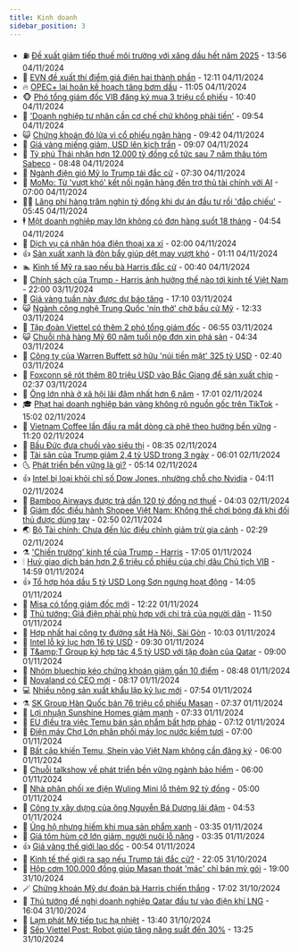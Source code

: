 ```yaml
---
title: Kinh doanh
sidebar_position: 3
---
```


<!-- vnexpress-kinh-doanh:START -->
- ⛽️ [Đề xuất giảm tiếp thuế môi trường với xăng dầu hết năm 2025](https://vnexpress.net/de-xuat-giam-tiep-thue-moi-truong-voi-xang-dau-het-nam-2025-4812100.html) - 13:56 04/11/2024
- 🐲 [EVN đề xuất thí điểm giá điện hai thành phần](https://vnexpress.net/evn-de-xuat-thi-diem-gia-dien-hai-thanh-phan-4812088.html) - 12:11 04/11/2024
- 🔥 [OPEC+ lại hoãn kế hoạch tăng bơm dầu](https://vnexpress.net/opec-lai-hoan-ke-hoach-tang-bom-dau-4811845.html) - 11:05 04/11/2024
- 🐵 [Phó tổng giám đốc VIB đăng ký mua 3 triệu cổ phiếu](https://vnexpress.net/pho-tong-giam-doc-vib-dang-ky-mua-3-trieu-co-phieu-4812037.html) - 10:40 04/11/2024
- 🦅 [&#39;Doanh nghiệp tư nhân cần cơ chế chứ không phải tiền&#39;](https://vnexpress.net/doanh-nghiep-tu-nhan-can-co-che-chu-khong-phai-tien-4812022.html) - 09:54 04/11/2024
- 😺 [Chứng khoán đỏ lửa vì cổ phiếu ngân hàng](https://vnexpress.net/chung-khoan-do-lua-vi-co-phieu-ngan-hang-4812044.html) - 09:42 04/11/2024
- 🤩 [Giá vàng miếng giảm, USD lên kịch trần](https://vnexpress.net/vang-mieng-giam-nua-trieu-dong-4811999.html) - 09:07 04/11/2024
- 🌮 [Tỷ phú Thái nhận hơn 12.000 tỷ đồng cổ tức sau 7 năm thâu tóm Sabeco](https://vnexpress.net/ty-phu-thai-nhan-hon-12-000-ty-dong-co-tuc-sau-7-nam-thau-tom-sabeco-4811981.html) - 08:48 04/11/2024
- 🧰 [Ngành điện gió Mỹ lo Trump tái đắc cử](https://vnexpress.net/nganh-dien-gio-my-lo-trump-tai-dac-cu-4811774.html) - 07:30 04/11/2024
- 🤔 [MoMo: Từ &#39;vượt khó&#39; kết nối ngân hàng đến trợ thủ tài chính với AI](https://vnexpress.net/momo-tu-vuot-kho-ket-noi-ngan-hang-den-tro-thu-tai-chinh-voi-ai-4810354.html) - 07:00 04/11/2024
- 🧑‍💻 [Lãng phí hàng trăm nghìn tỷ đồng khi dự án đầu tư rồi &#39;đắp chiếu&#39;](https://vnexpress.net/lang-phi-hang-tram-nghin-ty-dong-khi-du-an-dau-tu-roi-dap-chieu-4811849.html) - 05:45 04/11/2024
- 🕴 [Một doanh nghiệp may lớn không có đơn hàng suốt 18 tháng](https://vnexpress.net/mot-doanh-nghiep-may-lon-khong-co-don-hang-suot-18-thang-4811828.html) - 04:54 04/11/2024
- 🦩 [​Dịch vụ cá nhân hóa điện thoại xa xỉ](https://vnexpress.net/dich-vu-ca-nhan-hoa-dien-thoai-xa-xi-4810695.html) - 02:00 04/11/2024
- 👍 [Sản xuất xanh là đòn bẩy giúp dệt may vượt khó](https://vnexpress.net/san-xuat-xanh-la-don-bay-giup-det-may-vuot-kho-4809856.html) - 01:11 04/11/2024
- 🏊 [Kinh tế Mỹ ra sao nếu bà Harris đắc cử](https://vnexpress.net/kinh-te-my-ra-sao-neu-ba-harris-dac-cu-4811612.html) - 00:40 04/11/2024
- 🤡 [Chính sách của Trump - Harris ảnh hưởng thế nào tới kinh tế Việt Nam](https://vnexpress.net/chinh-sach-cua-trump-harris-anh-huong-the-nao-toi-kinh-te-viet-nam-4811012.html) - 22:00 03/11/2024
- 👀 [Giá vàng tuần này được dự báo tăng](https://vnexpress.net/nha-dau-tu-can-trong-ve-gia-vang-tuan-toi-4811578.html) - 17:10 03/11/2024
- 😺 [Ngành công nghệ Trung Quốc &#39;nín thở&#39; chờ bầu cử Mỹ](https://vnexpress.net/nganh-cong-nghe-trung-quoc-nin-tho-cho-bau-cu-my-4811565.html) - 12:33 03/11/2024
- 🦣 [Tập đoàn Viettel có thêm 2 phó tổng giám đốc](https://vnexpress.net/tap-doan-viettel-co-them-2-pho-tong-giam-doc-4811593.html) - 06:55 03/11/2024
- 😺 [Chuỗi nhà hàng Mỹ 60 năm tuổi nộp đơn xin phá sản](https://vnexpress.net/chuoi-nha-hang-my-60-nam-tuoi-nop-don-xin-pha-san-4811526.html) - 04:34 03/11/2024
- 💼 [Công ty của Warren Buffett sở hữu &#39;núi tiền mặt&#39; 325 tỷ USD](https://vnexpress.net/cong-ty-cua-warren-buffett-so-huu-nui-tien-mat-325-ty-usd-4811527.html) - 02:40 03/11/2024
- 🤗 [Foxconn sẽ rót thêm 80 triệu USD vào Bắc Giang để sản xuất chip](https://vnexpress.net/foxconn-se-rot-them-80-trieu-usd-vao-bac-giang-de-san-xuat-chip-4811502.html) - 02:37 03/11/2024
- 👀 [Ông lớn nhà ở xã hội lãi đậm nhất hơn 6 năm](https://vnexpress.net/ong-lon-nha-o-xa-hoi-lai-dam-nhat-hon-6-nam-4811474.html) - 17:01 02/11/2024
- 🎓 [Phạt hai doanh nghiệp bán vàng không rõ nguồn gốc trên TikTok](https://vnexpress.net/phat-hai-doanh-nghiep-ban-vang-khong-ro-nguon-goc-tren-tiktok-4811482.html) - 15:02 02/11/2024
- 🗽 [Vietnam Coffee lần đầu ra mắt dòng cà phê theo hướng bền vững](https://vnexpress.net/vietnam-coffee-lan-dau-ra-mat-dong-ca-phe-theo-huong-ben-vung-4811452.html) - 11:20 02/11/2024
- 🚀 [Bầu Đức đưa chuối vào siêu thị](https://vnexpress.net/bau-duc-dua-chuoi-vao-sieu-thi-4811372.html) - 08:35 02/11/2024
- 🤗 [Tài sản của Trump giảm 2,4 tỷ USD trong 3 ngày](https://vnexpress.net/tai-san-cua-trump-giam-2-4-ty-usd-trong-3-ngay-4811343.html) - 06:01 02/11/2024
- 🌜 [Phát triển bền vững là gì?](https://vnexpress.net/phat-trien-ben-vung-4809628.html) - 05:14 02/11/2024
- 👍 [Intel bị loại khỏi chỉ số Dow Jones, nhường chỗ cho Nvidia](https://vnexpress.net/intel-bi-loai-khoi-chi-so-dow-jones-nhuong-cho-cho-nvidia-4811342.html) - 04:11 02/11/2024
- 🤖 [Bamboo Airways được trả dần 120 tỷ đồng nợ thuế](https://vnexpress.net/bamboo-airways-duoc-tra-dan-120-ty-dong-no-thue-4811354.html) - 04:03 02/11/2024
- 🫣 [Giám đốc điều hành Shopee Việt Nam: Không thể chơi bóng đá khi đối thủ được dùng tay](https://vnexpress.net/giam-doc-dieu-hanh-shopee-viet-nam-khong-the-choi-bong-da-khi-doi-thu-duoc-dung-tay-4811270.html) - 02:50 02/11/2024
- 🌏 [Bộ Tài chính: Chưa đến lúc điều chỉnh giảm trừ gia cảnh](https://vnexpress.net/bo-tai-chinh-noi-van-chua-den-luc-dieu-chinh-giam-tru-gia-canh-4811323.html) - 02:29 02/11/2024
- ⚗️ [&#39;Chiến trường&#39; kinh tế của Trump - Harris](https://vnexpress.net/chien-truong-kinh-te-cua-trump-harris-4811112.html) - 17:05 01/11/2024
- 🕯 [Huỷ giao dịch bán hơn 2,6 triệu cổ phiếu của chị dâu Chủ tịch VIB](https://vnexpress.net/huy-giao-dich-ban-hon-2-6-trieu-co-phieu-cua-chi-dau-chu-tich-vib-4811248.html) - 14:59 01/11/2024
- 👍 [Tổ hợp hóa dầu 5 tỷ USD Long Sơn ngưng hoạt động](https://vnexpress.net/to-hop-hoa-dau-5-ty-usd-long-son-ngung-hoat-dong-4811240.html) - 14:05 01/11/2024
- 🤠 [Misa có tổng giám đốc mới](https://vnexpress.net/misa-co-tong-giam-doc-moi-4811229.html) - 12:22 01/11/2024
- 🌊 [Thủ tướng: Giá điện phải phù hợp với chi trả của người dân](https://vnexpress.net/thu-tuong-gia-dien-phai-phu-hop-voi-chi-tra-cua-nguoi-dan-4811219.html) - 11:50 01/11/2024
- 🌈 [Hợp nhất hai công ty đường sắt Hà Nội, Sài Gòn](https://vnexpress.net/hop-nhat-hai-cong-ty-duong-sat-ha-noi-sai-gon-4811156.html) - 10:03 01/11/2024
- 🥳 [Intel lỗ kỷ lục hơn 16 tỷ USD](https://vnexpress.net/intel-lo-ky-luc-hon-16-ty-usd-4811146.html) - 09:30 01/11/2024
- 🐻 [T&amp;amp;T Group ký hợp tác 4,5 tỷ USD với tập đoàn của Qatar](https://vnexpress.net/t-t-group-ky-hop-tac-4-5-ty-usd-voi-tap-doan-cua-qatar-4811084.html) - 09:00 01/11/2024
- 💫 [Nhóm bluechip kéo chứng khoán giảm gần 10 điểm](https://vnexpress.net/chung-khoan-hom-nay-1-11-nhom-bluechip-keo-vn-index-giam-gan-10-diem-4811144.html) - 08:48 01/11/2024
- 🤩 [Novaland có CEO mới](https://vnexpress.net/novaland-co-ceo-moi-4811125.html) - 08:17 01/11/2024
- 💻 [Nhiều nông sản xuất khẩu lập kỷ lục mới](https://vnexpress.net/nhieu-nong-san-xuat-khau-lap-ky-luc-moi-4811080.html) - 07:54 01/11/2024
- ⚗️ [SK Group Hàn Quốc bán 76 triệu cổ phiếu Masan](https://vnexpress.net/sk-group-han-quoc-ban-76-trieu-co-phieu-masan-4811102.html) - 07:37 01/11/2024
- 🌈 [Lợi nhuận Sunshine Homes giảm mạnh](https://vnexpress.net/loi-nhuan-sunshine-homes-giam-manh-4811058.html) - 07:33 01/11/2024
- 🌝 [EU điều tra việc Temu bán sản phẩm bất hợp pháp](https://vnexpress.net/eu-dieu-tra-viec-temu-ban-san-pham-bat-hop-phap-4811066.html) - 07:12 01/11/2024
- 🥸 [Điện máy Chợ Lớn phân phối máy lọc nước kiềm tươi](https://vnexpress.net/dien-may-cho-lon-phan-phoi-may-loc-nuoc-kiem-tuoi-4810321.html) - 07:00 01/11/2024
- 🦆 [Bất cập khiến Temu, Shein vào Việt Nam không cần đăng ký](https://vnexpress.net/bat-cap-khien-temu-shein-vao-viet-nam-khong-can-dang-ky-4810399.html) - 06:00 01/11/2024
- 🌋 [Chuỗi talkshow về phát triển bền vững ngành bảo hiểm](https://vnexpress.net/chuoi-talkshow-ve-phat-trien-ben-vung-nganh-bao-hiem-4810278.html) - 06:00 01/11/2024
- 🦍 [Nhà phân phối xe điện Wuling Mini lỗ thêm 92 tỷ đồng](https://vnexpress.net/nha-phan-phoi-xe-dien-wuling-mini-lo-them-92-ty-dong-4810991.html) - 05:00 01/11/2024
- 🤔 [Công ty xây dựng của ông Nguyễn Bá Dương lãi đậm](https://vnexpress.net/cong-ty-xay-dung-cua-ong-nguyen-ba-duong-lai-dam-4810945.html) - 04:53 01/11/2024
- 🧰 [Ủng hộ nhưng hiếm khi mua sản phẩm xanh](https://vnexpress.net/ung-ho-nhung-hiem-khi-mua-san-pham-xanh-4810396.html) - 03:35 01/11/2024
- 🌝 [Giá tôm hùm cỡ lớn giảm, người nuôi lỗ nặng](https://vnexpress.net/gia-tom-hum-co-lon-giam-nguoi-nuoi-lo-nang-4810233.html) - 03:35 01/11/2024
- 👍 [Giá vàng thế giới lao dốc](https://vnexpress.net/gia-vang-the-gioi-lao-doc-4810859.html) - 00:54 01/11/2024
- 🗽 [Kinh tế thế giới ra sao nếu Trump tái đắc cử?](https://vnexpress.net/kinh-te-the-gioi-ra-sao-neu-trump-tai-dac-cu-4810739.html) - 22:05 31/10/2024
- 🐎 [Hộp cơm 100.000 đồng giúp Masan thoát &#39;mác&#39; chỉ bán mỳ gói](https://vnexpress.net/hop-com-100-000-dong-giup-masan-thoat-mac-chi-ban-my-goi-4810777.html) - 19:00 31/10/2024
- 🪄 [Chứng khoán Mỹ dự đoán bà Harris chiến thắng](https://vnexpress.net/chung-khoan-my-du-doan-ba-harris-chien-thang-4810786.html) - 17:02 31/10/2024
- 🎊 [Thủ tướng đề nghị doanh nghiệp Qatar đầu tư vào điện khí LNG](https://vnexpress.net/thu-tuong-de-nghi-doanh-nghiep-qatar-dau-tu-vao-dien-khi-lng-4810822.html) - 16:04 31/10/2024
- 🗽 [Lạm phát Mỹ tiếp tục hạ nhiệt](https://vnexpress.net/lam-phat-my-tiep-tuc-ha-nhiet-4810802.html) - 13:40 31/10/2024
- 🦩 [Sếp Viettel Post: Robot giúp tăng năng suất đến 30%](https://vnexpress.net/sep-viettel-post-robot-giup-tang-nang-suat-den-30-4810701.html) - 13:25 31/10/2024<!-- vnexpress-kinh-doanh:END -->
